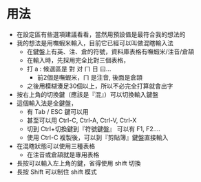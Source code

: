 # 用法
- 在設定區有些選項建議看看，當然用預設值是最符合我的想法的
- 我的想法是用嘸蝦米輸入，目前它已經可以叫做混瞎輸入法
	- 在鍵盤上有英、注、倉的符號，資料庫表格有嘸蝦米/注音/倉頡
	- 在輸入時，先採用完全比對三個表格，
	- 打 a : 候選區是 對 对 ㄇ 日 曰...
		- 前2個是嘸蝦米，ㄇ 是注音, 後面是倉頡
	- 之後用模糊湊足30個以上，所以不必完全打算就會出字
- 按右上角的切換鍵（應該是『混』）可以切換輸入鍵盤
- 這個輸入法是全鍵盤，
	- 有 Tab / ESC 鍵可以用
	- 甚至可以用 Ctrl-C, Ctrl-A, Ctrl-V, Ctrl-X
	- 切到 Ctrl+切換鍵到『符號鍵盤』 可以有 F1, F2....
	- 使用 Ctrl-C 複製後，可以到『剪貼簿』鍵盤直接輸入
- 在混瞎狀態可以使用三種表格
	- 在注音或倉頡就是專用表格
- 長按可以輸入左上角的鍵，省得使用 shift 切換
- 長按 Shift 可以制住 shift 模式
